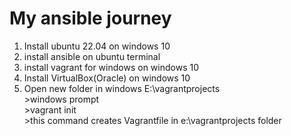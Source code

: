 # My ansible journey

1. Install ubuntu 22.04 on windows 10
2. install ansible on ubuntu terminal
3. install vagrant for windows on windows 10
4. Install VirtualBox(Oracle) on windows 10
5. Open new folder in windows E:\vagrantprojects<br>
       >windows prompt<br>
       >vagrant init<br>
       >this command creates Vagrantfile in e:\vagrantprojects folder<br>
